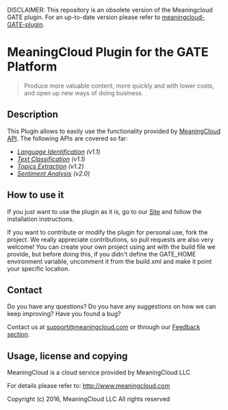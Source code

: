 DISCLAIMER: This repository is an obsolete version of the Meaningcloud GATE plugin. For an up-to-date version please refer to [meaningcloud-GATE-plugin](https://github.com/MeaningCloud/meaningcloud-GATE-plugin).

# MeaningCloud Plugin for the GATE Platform

> Produce more valuable content, more quickly and with lower costs, and open up new ways of doing business.

## Description
This Plugin allows to easily use the functionality provided by [MeaningCloud API](https://meaningcloud.com). The following APIs are covered so far:

  * _[Language Identification](https://www.meaningcloud.com/developer/language-identification) (v1.1)_
  * _[Text Classification](https://www.meaningcloud.com/developer/text-classification) (v1.1)_
  * _[Topics Extraction](https://www.meaningcloud.com/developer/topics-extraction) (v1.2)_
  * _[Sentiment Analysis](https://www.meaningcloud.com/developer/sentiment-analysis) (v2.0)_

## How to use it
If you just want to use the plugin as it is, go to our [Site](https://www.meaningcloud.com/developer/gate-plugin) and follow the installation instructions.

If you want to contribute or modify the plugin for personal use, fork the project. We really appreciate contributions, so pull requests are also very welcome! You can create your own project using ant with the build file we provide, but before doing this, if you didn't define the GATE_HOME environment variable, uncomment it from the build.xml and make it point your specific location.


## Contact

Do you have any questions? Do you have any suggestions on how we can keep improving? Have you found a bug?

Contact us at [support@meaningcloud.com](mailto:support@meaningcloud.com) or through our [Feedback section](https://www.meaningcloud.com/developer/support).


## Usage, license and copying

MeaningCloud is a cloud service provided by MeaningCloud LLC

For details please refer to: http://www.meaningcloud.com

Copyright (c) 2016, MeaningCloud LLC All rights reserved
